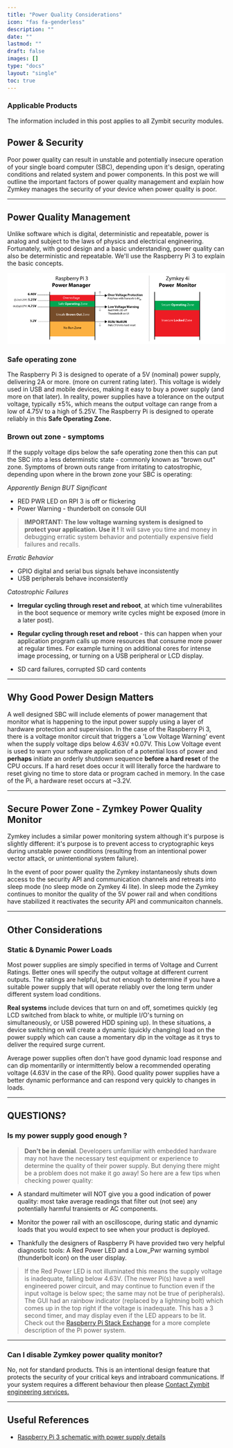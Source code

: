 ```yaml
---
title: "Power Quality Considerations"
icon: "fas fa-genderless"
description: ""
date: ""
lastmod: ""
draft: false
images: []
type: "docs"
layout: "single"
toc: true
---
```


### Applicable Products
The information included in this post applies to all Zymbit security modules.

## Power & Security
Poor power quality can result in unstable and potentially insecure operation of your single board computer (SBC), depending upon it's design, operating conditions and related system and power components. In this post we will outline the important factors of power quality management and explain how Zymkey manages the security of your device when power quality is poor.

----------
## Power Quality Management

Unlike software which is digital, deterministic and repeatable, power is analog and subject to the laws of physics and electrical engineering. Fortunately, with good design and a basic understanding, power quality can also be deterministic and repeatable. We'll use the Raspberry Pi 3 to explain the basic concepts.

![power-graphic](power-graphic.png)

### Safe operating zone

The Raspberry Pi 3 is designed to operate of a 5V (nominal) power supply, delivering 2A or more. (more on current rating later). This voltage is widely used in USB and mobile devices, making it easy to buy a power supply (and more on that later).  In reality, power supplies have a tolerance on the output voltage, typically ±5%, which means the output voltage can range from a low of 4.75V to a high of 5.25V.  The Raspberry Pi is designed to operate reliably in this **Safe Operating Zone.**


### Brown out zone - symptoms
If the supply voltage dips below the safe operating zone then this can put the SBC into a less determinstic state - commonly known as "brown out" zone. Symptoms of brown outs range from irritating to catostrophic, depending upon where in the brown zone your SBC is operating:

_Apparently Benign BUT Significant_
* RED PWR LED on RPI 3 is off or flickering
* Power Warning - thunderbolt on console GUI
> **IMPORTANT:  The low voltage warning system is designed to protect your application. Use it !**
It will save you time and money in debugging erratic system behavior and potentially expensive field failures and recalls.

_Erratic Behavior_
* GPIO digital and serial bus signals behave inconsistently
* USB peripherals behave inconsistently


_Catostrophic Failures_
* **Irregular cycling through reset and reboot**, at which time vulnerabilites in the boot sequence or memory write cycles might be exposed (more in a later post).

* **Regular cycling through reset and reboot** - this can happen when your application program calls up more resources that consume more power at regular times. For example turning on additional cores for intense image processing, or turning on a USB peripheral or LCD display.

* SD card failures, corrupted SD card contents

----------


## Why Good Power Design Matters
A well designed SBC will include elements of power management that monitor what is happening to the input power supply using a layer of hardware protection and supervision.  In the case of the Raspberry Pi 3, there is a voltage monitor circuit that triggers a 'Low Voltage Warning' event when the supply voltage dips below 4.63V ±0.07V. This Low Voltage event is used to warn your software application of a potential loss of power  and **perhaps** initiate an orderly shutdown sequence **before a hard reset** of the CPU occurs. If a hard reset does occur it will  literally force the hardware to reset giving no time to store data or program cached in memory. In the case of the Pi, a hardware reset occurs at ~3.2V.

----------
## Secure Power Zone - Zymkey Power Quality Monitor
Zymkey includes a similar power monitoring system although it's purpose is slightly different: it's purpose is to prevent access to cryptographic keys during unstable power conditions (resulting from an intentional power vector attack, or unintentional system failure).

In the event of poor power quality the Zymkey instantaneosly shuts down access to the security API and communication channels and retreats into sleep mode (no sleep mode on Zymkey 4i lite). In sleep mode the Zymkey continues to monitor the quality of the 5V power rail and when conditions have stabilized it reactivates the security API and communicaiton channels.

----------
## Other Considerations

### Static & Dynamic Power Loads
Most power supplies are simply specified in terms of  Voltage and Current Ratings. Better ones will specify the output voltage at different current outputs. The ratings are helpful, but not enough to determine if you have a suitable power supply that will operate reliably over the long term under different system load conditions.

**Real systems** include devices that turn on and off, sometimes quickly (eg LCD switched from black to white, or multiple I/O's turning on simultaneously, or USB powered HDD spining up). In these situations, a device switching on will create a dynamic (quickly changing) load on the power supply which can cause a momentary dip in the voltage as it trys to deliver the required surge current.

Average power supplies often don't have good dynamic load response and can dip momentarilly or intermittently below a recommended operating voltage (4.63V in the case of the RPi). Good quality power supplies have a better dynamic performance and can respond very quickly to changes in loads.

----------
## QUESTIONS?

### Is my power supply good enough ?

> **Don't be in denial**.  Developers unfamiliar with embedded hardware may not have the necessary test equipment or experience to determine the quality of their power supply. But denying there might be a problem does not make it go away! So here are a few tips when checking power quality:

* A standard multimeter will NOT give you a good indication of power quality: most take average readings that filter out (not see) any potentially harmful transients or AC components.

* Monitor the power rail with an oscilloscope, during static and dynamic loads that you would expect to see when your product is deployed.

* Thankfully the designers of Raspberry Pi have provided two very helpful diagnostic tools: A Red Power LED and a Low_Pwr warning symbol (thunderbolt icon) on the user display.


>If the Red Power LED is not illuminated this means the supply voltage is inadequate, falling below 4.63V. (The newer Pi(s) have a well engineered power circuit, and may continue to function even if the input voltage is below spec; the same may not be true of peripherals). The GUI had an rainbow indicator (replaced by a lightning bolt) which comes up in the top right if the voltage is inadequate. This has a 3 second timer, and may display even if the LED appears to be lit.
Check out the [Raspberry Pi Stack Exchange](https://raspberrypi.stackexchange.com/questions/51615/raspberry-pi-power-limitations/51616#51616) for a more complete description of the Pi power system.

----------
### Can I disable Zymkey power quality monitor?

No, not for standard products. This is an intentional design feature that protects the security of your critical keys and intraboard communications. If your system requires a different behaviour then please [Contact Zymbit engineering services.](https://www.zymbit.com/contact-us/)

----------

## Useful References

* [Raspberry Pi 3 schematic with power supply details](https://www.raspberrypi.org/documentation/hardware/raspberrypi/schematics/Raspberry-Pi-3B-V1.2-Schematics.pdf)
